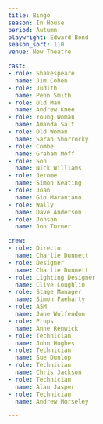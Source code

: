 ```yaml
---
title: Bingo
season: In House
period: Autumn
playwright: Edward Bond
season_sort: 110
venue: New Theatre

cast:
- role: Shakespeare
  name: Jim Cohen
- role: Judith
  name: Penn Smith
- role: Old Man
  name: Andrew Knee
- role: Young Woman
  name: Amanda Salt
- role: Old Woman
  name: Sarah Shorrocky
- role: Combe
  name: Graham Moff
- role: Son
  name: Nick Williams
- role: Jerome
  name: Simon Keating
- role: Joan
  name: Gio Marantano
- role: Wally
  name: Dave Anderson
- role: Jonson
  name: Jon Turner

crew:
- role: Director
  name: Charlie Dunnett
- role: Designer
  name: Charlie Dunnett
- role: Lighting Designer
  name: Clive Loughlin
- role: Stage Manager
  name: Simon Faeharty
- role: ASM
  name: Jane Wolfendon
- role: Props
  name: Anne Renwick
- role: Technician
  name: John Hughes
- role: Technician
  name: Sue Dunlop
- role: Technician
  name: Chris Jackson
- role: Technician
  name: Alan Jasper
- role: Technician
  name: Andrew Morseley

---
```


